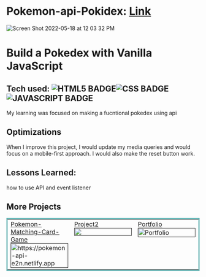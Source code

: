 # Pokemon-api-Pokidex: <a href="https://pokemon-api-e2n.netlify.app" target="_blank">Link</a>
![Screen Shot 2022-05-18 at 12 03 32 PM](https://user-images.githubusercontent.com/47010869/169089462-c6e3feb0-93be-459e-b089-569c509b8aaf.png)

# Build a Pokedex with Vanilla JavaScript

## Tech used: ![HTML5 BADGE](https://img.shields.io/static/v1?label=|&message=HTML5&color=23555f&style=plastic&logo=html5)![CSS BADGE](https://img.shields.io/static/v1?label=|&message=CSS3&color=285f65&style=plastic&logo=css3)![JAVASCRIPT BADGE](https://img.shields.io/static/v1?label=|&message=JAVASCRIPT&color=3c7f5d&style=plastic&logo=javascript)

My learning was focused on making a fucntional pokedex using api

## Optimizations
When I improve this project, I would update my media queries and would focus on a mobile-first approach.  I would also make the reset button work. 

## Lessons Learned:
how to use API and event listener



## More Projects



<table bordercolor="#66b2b2">
  
  <tr>
   <td width="33.3%" valign="top">
<a target="_blank" href="https://pokemon-api-e2n.netlify.app">Pokemon-Matching-Card-Game</a>
      <br />
        <a target="_blank" href="">
          <img src="https://i.imgur.com/i1Ot3WN.png" width="100%" alt="https://pokemon-api-e2n.netlify.app"/>
        </a>
    </td>
    <td width="33.3%" valign="top">
<a target="_blank" href="">Project2</a>
      <br />
        <a target="_blank" href="">
          <img src="" width="100%" alt=""/>
        </a>
    </td>
    <td width="33.3%" valign="top">
<a target="_blank" href="">Portfolio</a>
        <br />
        <a target="_blank" href="">
          <img src="" width="100%" alt="Portfolio"/>
        </a>
    </td>
  </tr>
</table>
